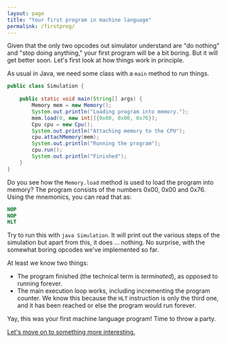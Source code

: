 ```yaml
---
layout: page
title: "Your first program in machine language"
permalink: /firstprog/
---
```


Given that the only two opcodes out simulator understand are "do nothing" and
"stop doing anything," your first program will be a bit boring. But it will
get better soon. Let's first look at how things work in principle.

As usual in Java, we need some class with a `main` method to run things.

```java
public class Simulation {
    
    public static void main(String[] args) {
        Memory mem = new Memory();
        System.out.println("Loading program into memory.");
        mem.load(0, new int[]{0x00, 0x00, 0x76});
        Cpu cpu = new Cpu();
        System.out.println("Attaching memory to the CPU");
        cpu.attachMemory(mem);
        System.out.println("Running the program");
        cpu.run();
        System.out.println("Finished");
    }
}
```

Do you see how the `Memory.load` method is used to load the program into memory?
The program consists of the numbers 0x00, 0x00 and 0x76. Using the mnemonics,
you can read that as:

```nasm
NOP
NOP
HLT
```

Try to run this with `java Simulation`. It will print out the various steps of
the simulation but apart from this, it does &hellip; nothing. No surprise, with
the somewhat boring opcodes we've implemented so far.

At least we know two things:

* The program finished (the technical term is *terminated*), as opposed to running forever.
* The main execution loop works, including incrementing the program counter. We know this because the `HLT` instruction is only the third one, and it has been reached or else the program would run forever.

Yay, this was your first machine language program! Time to throw a party.

[Let's move on to something more interesting.](../simpleprog)
